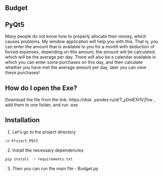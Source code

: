 ## Budget

## PyQt5

Many people do not know how to properly allocate their money, which causes problems. My window application will help
you with this. That is, you can enter the amount that is available to you for a month with deduction of forced expenses, depending on
this amount, the amount will be calculated, which will be the average per day. There will also be a calendar available in which you can
enter some purchases on this day, and then calculate whether you have met the average amount per day, later you can view
these purchases!

## How do I open the Exe?

Download the file from the link: https://disk .yandex.ru/d/T_yDeIEXl1VZhw , add them to one folder, and run .exe

## Installation
1) Let's go to the project directory

```sh
cd Project_PQt5
```

2) Install the necessary dependencies

```sh
pip install -r requirements.txt
```

3) Then you can run the main file - Budget.py


